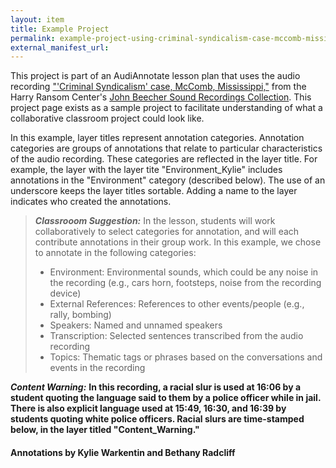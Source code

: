 ```yaml
---
layout: item
title: Example Project
permalink: example-project-using-criminal-syndicalism-case-mccomb-mississippi-from-the-john-beecher-collection-at-the-harry-ransom-center/
external_manifest_url: 
---
```

<!-- Add an essay or interpretive material below this line,
using HTML or markdown.  Do not modify this file above this line -->

This project is part of an AudiAnnotate lesson plan that uses the audio recording ["'Criminal Syndicalism' case, McComb, Mississippi,"](https://hrc.contentdm.oclc.org/digital/collection/p15878coll1/id/37/rec/1) from the Harry Ransom Center's [John Beecher Sound Recordings Collection](https://hrc.contentdm.oclc.org/digital/collection/p15878coll1). This project page exists as a sample project to facilitate understanding of what a collaborative classroom project could look like. 

In this example, layer titles represent annotation categories. Annotation categories are groups of annotations that relate to particular characteristics of the audio recording. These categories are reflected in the layer title. For example, the layer with the layer tite "Environment_Kylie" includes annotations in the "Environment" category (described below). The use of an underscore keeps the layer titles sortable. Adding a name to the layer indicates who created the annotations.

> **_Classrooom Suggestion:_**
> In the lesson, students will work collaboratively to select categories for annotation, and will each contribute annotations in their group work. In this example, we chose to annotate in the following categories: 
> - Environment: Environmental sounds, which could be any noise in the recording (e.g., cars horn, footsteps, noise from the recording device)
> - External References: References to other events/people (e.g., rally, bombing)
> - Speakers: Named and unnamed speakers
> - Transcription: Selected sentences transcribed from the audio recording
> - Topics: Thematic tags or phrases based on the conversations and events in the recording

***Content Warning:*** **In this recording, a racial slur is used at 16:06 by a student quoting the language said to them by a police officer while in jail. There is also explicit language used at 15:49, 16:30, and 16:39 by students quoting white police officers. Racial slurs are time-stamped below, in the layer titled "Content_Warning."**

#### Annotations by Kylie Warkentin and Bethany Radcliff

